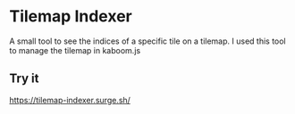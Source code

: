 # Tilemap Indexer

A small tool to see the indices of a specific tile on a tilemap. I used this tool to manage the tilemap in kaboom.js

## Try it

https://tilemap-indexer.surge.sh/

